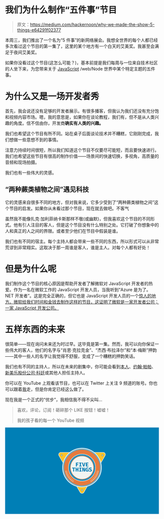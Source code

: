 # 我们为什么制作“五件事”节目

> 原文：<https://medium.com/hackernoon/why-we-made-the-show-5-things-e64291f02377>

本周三，我们推出了一个名为“5 件事”的新网络展会。我想全世界的每个人都已经多次看过这个节目的第一集了，这里的某个地方有一个白天的艾美奖。我甚至会满足于夜间艾美奖。

如果你没看过这个节目(这怎么可能？)，基本前提是我们每周与一位来自技术社区的人坐下来，为您带来关于 [JavaScript](https://hackernoon.com/tagged/javascript) /web/Node 世界中某个特定主题的五件事。

# 为什么又是一场开发者秀

首先，我会说还没有足够的开发者展示。有很多播客，但我认为我们还没有充分饱和视频内容市场。嗯，我的意思是，如果你在谈论教程，我们有，但不是从人类兴趣的角度。信不信由你，开发商**确实有人类的兴趣。**

我们也希望这个节目有所不同。站在桌子后面谈论技术并不糟糕，它刚刚完成，我们想做一些意想不到的事情。

注意力持续时间很短，所以我们知道这个节目不仅要尽可能短，而且要快速进行。我们也希望这些节目有很高的制作价值——场景间的快速切换，多视角，高质量的音频和现场拍摄。

我们也有一些伟大的灵感。

## “两种蕨类植物之间”遇见科技

它的灵感来自很多不同的地方，但对我来说，它多少受到了“两种蕨类植物之间”这个节目的启发。如果你从未看过那个节目，现在就去做吧。不客气

虽然我不能像扎克·加利菲纳卡斯那样不敬(或幽默)，但我喜欢这个节目的不同形式。他有引人注目的客人，但是这个节目没有什么特别之处。它打破了你想象中的人和真正的人之间的界限。或者至少他们在节目中假装是谁。

我们也有不同的宿主。每个主持人都会带来一些不同的东西，所以形式可以从非常荒谬到非常翔实。这取决于那一周谁是客人，谁是主人。对每个人都有好处！

# 但是为什么呢

我们制作这个节目的核心原因是帮助开发者了解微软对 JavaScript 开发者的热爱。作为一名在微软工作的 JavaScript 开发人员，当我听到“Azure 是为了。NET 开发者”。这是完全正确的，但它也是 JavaScript 开发人员的一个[惊人的地方。微软给我们时间和金钱去制作这样的节目，这证明了微软是一家开发者公司；一家 JavaScript 开发公司。](https://docs.microsoft.com/en-us/javascript/azure/?view=azure-node-2.2.0&WT.mc_id=5-things-medium-buhollan)

# 五样东西的未来

很简单——现在询问未来还为时过早。这毕竟是第一集。然而，我可以向你保证一些伟大的客人，他们的名字与“肖恩·克拉克金”、“杰西·布拉泽尔”和“本·梅斯”押韵——其中一些人的名字让我觉得不舒服，变成了一个糟糕的押韵笑话。

我们也有不同的主持人，所以在未来的剧集中，你可能会看到[本人](https://twitter.com/burkeholland)、[约翰·帕帕](https://twitter.com/john_papa)、[新美乐股份公司·科廷](https://twitter.com/simona_cotin)或其他人担任主持人。

你可以在 YouTube 上观看该节目，也可以在 Twitter 上关注 9 频道的账号。你也可以跟着[我](https://twitter.com/burkeholland)走，但是你肯定已经这么做了。

现在我是一个正式的“优步”，我相信我不得不尖叫…

> 喜欢，评论，订阅！砸碎那个 LIKE 按钮！嘘嘘！
> 
> 我的孩子看的每一个 YouTube 视频

![](img/6aa1ea739df8a09a57446f15a3d494d6.png)